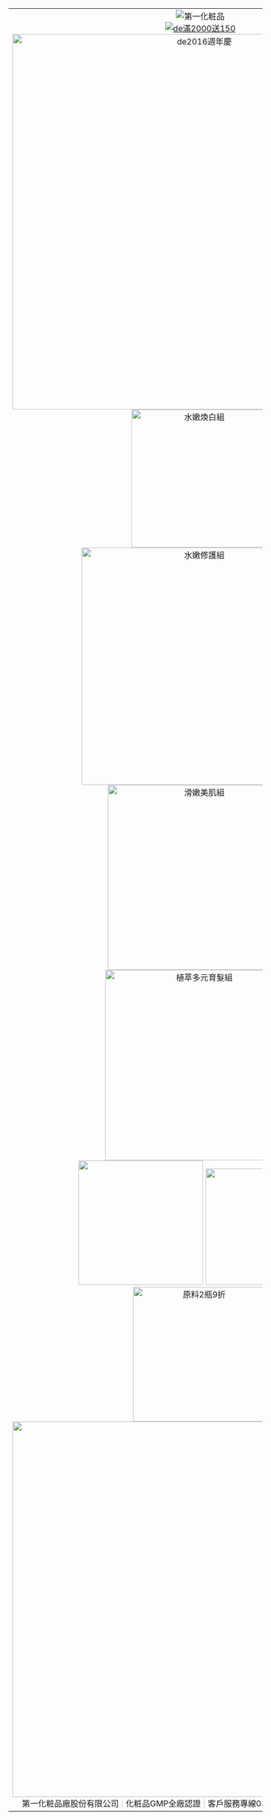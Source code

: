 

<table align="center" border="0" cellpadding="0" cellspacing="0" class="table_no_border" width="745">
  <tbody valign="top">
		<tr>
			<td align="center"><img alt="第一化粧品" border="0" id="header2" name="header" src="http://www.firstchem.com.tw/images/ec/edm/edmtop_745x105.jpg" usemap="#headerMapMap" />
		
		  
  
<!-- 周年慶內容開始 -->


<div id="SALE"><div><a href="http://www.firstnature.com.tw/firstnature/index.php?" target="_blank"><img src="http://www.firstchem.com.tw/images/ec/edm/201609/201609coupon_745x350.jpg" alt="de滿2000送150" /><br />
</a><div><a href="http://www.firstnature.com.tw/firstnature/index.php?action=product_sort&amp;prod_sort_uid=90&amp;utm_source=ec&amp;utm_medium=EDM&amp;utm_campaign=201609annual_sale" target="_blank"><img src="http://www.firstchem.com.tw/images/ec/edm/201609/annual_sale_images950/201609annual_sale_01.jpg" alt="de2016週年慶" width="745" usemap="#Map2" border="0" /></a></div>
<div id="TOP"> <a href="http://www.firstnature.com.tw/firstnature/index.php?action=product_detail&amp;prod_no=P0000100000008&amp;utm_source=ec&amp;utm_medium=EDM&amp;utm_content=whitening_mask_set&amp;utm_campaign=201609annual_sale" target="_blank"><img src="http://www.firstchem.com.tw/images/ec/edm/201609/annual_sale_images/201609annual_sale_02.jpg" alt="水嫩煥白組" width="274" /></a>
   <a href="http://www.firstnature.com.tw/firstnature/index.php?action=product_detail&amp;prod_no=P0000100023260&amp;utm_source=ec&amp;utm_medium=EDM&amp;utm_content=dna_mask_set&amp;utm_campaign=201609annual_sale" target="_blank"><img src="http://www.firstchem.com.tw/images/ec/edm/201609/annual_sale_images/201609annual_sale_03.jpg" alt="水嫩修護組" width="471" /></a>
</div>
 
<div id="TOP"> <a href="http://www.firstnature.com.tw/firstnature/index.php?action=product_detail&amp;prod_no=P0000100140324&amp;utm_source=ec&amp;utm_medium=EDM&amp;utm_content=beauty_oil_set&amp;utm_campaign=201609annual_sale" target="_blank"><img src="http://www.firstchem.com.tw/images/ec/edm/201609/annual_sale_images/201609annual_sale_04.jpg" alt="滑嫩美肌組" width="367" /></a>
   <a href="http://www.firstnature.com.tw/firstnature/index.php?action=product_detail&amp;prod_no=P0000100284268&amp;utm_source=ec&amp;utm_medium=EDM&amp;utm_content=shampoo_set&amp;utm_campaign=201609annual_sale" target="_blank"><img src="http://www.firstchem.com.tw/images/ec/edm/201609/annual_sale_images/201609annual_sale_05.jpg" alt="植萃多元育髮組" width="378" /></a>
</div>
 
<div id="TOP">
   <img src="http://www.firstchem.com.tw/images/ec/edm/201609/annual_sale_images/201609annual_sale_06.jpg" alt="" width="247" />
   <img src="http://www.firstchem.com.tw/images/ec/edm/201609/annual_sale_images/201609annual_sale_07.jpg" alt="" width="231" />
   <a href="http://www.firstnature.com.tw/firstnature/index.php?action=material10off&amp;utm_source=ec&amp;utm_medium=EDM&amp;utm_campaign=201609annual_sale" target="_blank"><img src="http://www.firstchem.com.tw/images/ec/edm/201609/annual_sale_images/201609annual_sale_08.jpg" alt="原料2瓶9折" width="267" /></a>
</div>
 
<img src="http://www.firstchem.com.tw/images/ec/edm/201609/annual_sale_images950/201609annual_sale_09.jpg" alt="" width="745" />
</div> 
<!-- 周年慶內容結束 -->	                      第一化粧品廠股份有限公司<font color="#cccccc"> | </font>化粧品GMP全廠認證<font color="#cccccc"> |</font> 客戶服務專線03-396-1234 0800-001-101</td>
	</tr>
  </tbody>
</table>


			
</body>
</html>
